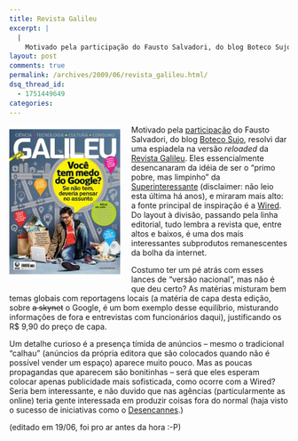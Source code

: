 ```yaml
---
title: Revista Galileu
excerpt: |
  |
    Motivado pela participação do Fausto Salvadori, do blog Boteco Sujo, resolvi dar uma espiadela na versão reloaded da Revista Galileu. Eles essencialmente desencanaram da idéia de ser o "primo pobre, mas limpinho" da Superinteressante (disclaimer: não leio esta última há...
layout: post
comments: true
permalink: /archives/2009/06/revista_galileu.html/
dsq_thread_id:
  - 1751449649
categories:
---
```

<span class="mt-enclosure mt-enclosure-image"><img title="Capa da Revista Galileu de Junho/2009" src="/archives/img/mt/2009/06/18/img/galileu.jpg" width="200" height="275" class="mt-image-left" style="float: left; margin: 0 20px 20px 0;" /></span>Motivado pela [participação][1] do Fausto Salvadori, do blog [Boteco Sujo][2], resolvi dar uma espiadela na versão *reloaded* da [Revista Galileu][3]. Eles essencialmente desencanaram da idéia de ser o &#8220;primo pobre, mas limpinho&#8221; da [Superinteressante][4] (disclaimer: não leio esta última há anos), e miraram mais alto: a fonte principal de inspiração é a [Wired][5]. Do layout à divisão, passando pela linha editorial, tudo lembra a revista que, entre altos e baixos, é uma dos mais interessantes subprodutos remanescentes da bolha da internet.

Costumo ter um pé atrás com esses lances de &#8220;versão nacional&#8221;, mas não é que deu certo? As matérias misturam bem temas globais com reportagens locais (a matéria de capa desta edição, sobre <strike>a skynet</strike> o Google, é um bom exemplo desse equilíbrio, misturando informações de fora e entrevistas com funcionários daqui), justificando os R$ 9,90 do preço de capa.

Um detalhe curioso é a presença tímida de anúncios &#8211; mesmo o tradicional &#8220;calhau&#8221; (anúncios da própria editora que são colocados quando não é possível vender um espaço) aparece muito pouco. Mas as poucas propagandas que aparecem são bonitinhas &#8211; será que eles esperam colocar apenas publicidade mais sofisticada, como ocorre com a Wired? Seria bem interessante, e não duvido que nas agências (particularmente as online) teria gente interessada em produzir coisas fora do normal (haja visto o sucesso de iniciativas como o [Desencannes][6].)

(editado em 19/06, foi pro ar antes da hora :-P)

 [1]: http://www.botecosujo.net/2009/05/spam-malaria.html
 [2]: http://www.botecosujo.net/
 [3]: http://revistagalileu.globo.com/
 [4]: http://super.abril.com.br/
 [5]: http://www.wired.com/
 [6]: http://www.desencannes.com/perolas/midia_impressa.php
